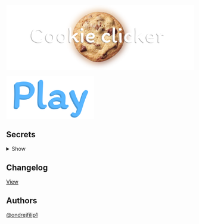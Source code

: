 <p align="center"><img src="https://github.com/ondrejfilip1/clicker/blob/main/res/img/banner.png" alt="banner"></p>

<a href="https://ondrejfilip1.github.io/clicker/"><img src="https://github.com/ondrejfilip1/clicker/blob/main/res/img/play.png" alt="play" align="center"></a>

## Secrets

<details>
  <summary>Show</summary>
  <p><br>
    <strong>ieatedit</strong> - Adds 1 000 cookies<br>
    <strong>nikocado</strong> - Adds 1 000 000 cookies<br>
    <strong>rainbow</strong> - Cookie will become rainbow<br>
    <strong>themehack</strong> - Unlocks all themes
  </p>
</details>

## Changelog

[View](https://github.com/ondrejfilip1/clicker/blob/master/changelog.txt)

## Authors

[@ondrejfilip1](https://www.github.com/ondrejfilip1)
